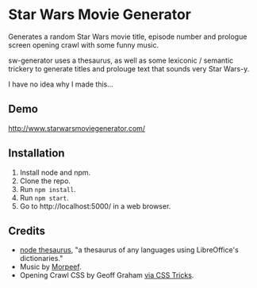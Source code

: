 # Star Wars Movie Generator
 
Generates a random Star Wars movie title, episode number and prologue screen opening crawl with some funny music. 

sw-generator uses a thesaurus, as well as some lexiconic / semantic trickery to generate titles and prolouge text that sounds very Star Wars-y.  

I have no idea why I made this...

## Demo

http://www.starwarsmoviegenerator.com/

## Installation

1. Install node and npm. 
2. Clone the repo.
3. Run `npm install`.
4. Run `npm start`.
5. Go to http://localhost:5000/ in a web browser.

## Credits
* [node thesaurus](https://github.com/daizoru/node-thesaurus), "a thesaurus of any languages using LibreOffice's dictionaries." 
* Music by [Morpeef](https://www.youtube.com/user/Skateguy12345678910/videos).
* Opening Crawl CSS by Geoff Graham [via CSS Tricks](https://css-tricks.com/snippets/css/star-wars-crawl-text/).
